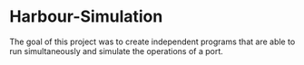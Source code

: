 # Harbour-Simulation
The goal of this project was to create independent programs that are able to run simultaneously and simulate the operations of a port.
